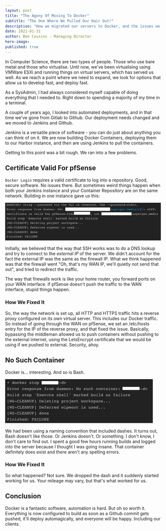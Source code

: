 ```yaml
---
layout: post
title: "The Agony Of Moving To Docker"
subtitle: "The One Where We Pulled Our Hair Out!"
description: "How we migrated our servers to Docker, and the issues we had along the way"
date: 2021-01-31
author: Ben Cousins - Managing Director
hero-image: 
published: true
---
```

In Computer Science, there are two types of people. Those who use bare metal and those who virtualise. Until now, we've been virtualising using VMWare ESXi and running things on virtual servers, which has served us well. As we reach a point where we need to expand, we look for options that allow us to develop fast, and deploy fast. 

As a SysAdmin, I had always considered myself capable of doing everything that I needed to. Right down to spending a majority of my time in a terminal. 

A couple of years ago, I looked into automated deployments, and in that time we've gone from Gitlab to Github. Our deployment needs changed and we moved to Jenkins and Github. 

Jenkins is a versatile piece of software - you can do just about anything you can think of on it. We are now building Docker Containers, deploying them to our Harbor instance, and then are using Jenkins to pull the containers. 

Getting to this point was a bit rough. We ran into a few problems. 

## Certificate Valid For pfSense
`Docker Login` requires a valid certificate to log into a repository. Good, secure software. No issues there. But sometimes weird things happen when both your Jenkins instance and your Container Repository are on the same network. Building in one instance gave us this: 

<a href="/static/img/blog/agony-of-docker/img1-pfsense.png" target="_new">
	<img src="/static/img/blog/agony-of-docker/img1-pfsense.png">
</a>

Initially, we believed that the way that SSH works was to do a DNS lookup and try to connect to the *external IP* of the server. We didn't account for the fact the external IP was the same as the firewall IP. What we think happened was that the firewall went "Oh, that's my WAN IP, we'll quietly not send that out", and tried to redirect the traffic. 

The way that firewalls work is like your home router, you forward ports on your WAN interface. If pfSense doesn't push the traffic to the WAN interface, stupid things happen. 

### How We Fixed It
So, the way the network is set up, all HTTP and HTTPS traffic hits a reverse proxy configured on its own virtual server. This includes our Docker traffic. So instead of going through the WAN on pfSense, we set an /etc/hosts entry for the IP of the reverse proxy, and that fixed the issue. Basically, bypassing the middleman allowed us to push containers without pushing to the external internet, using the LetsEncrypt certificate that we would be using if we pushed to external. Security, ahoy. 

## No Such Container
Docker is... interesting. And so is Bash. 

<a href="/static/img/blog/agony-of-docker/img2-docker.png" target="_new">
	<img src="/static/img/blog/agony-of-docker/img2-docker.png">
</a>

We had been using a naming convention that included dashes. It turns out, Bash doesn't like those. Or Jenkins doesn't. Or something. I don't know, I don't care to find out. I spent a good few hours running builds and logged into the server because I thought I was going insane. That container definitely does exist and there aren't any spelling errors. 

### How We Fixed It
So what happened? Not sure. We dropped the dash and it suddenly started working for us. Your mileage may vary, but that's what worked for us. 

## Conclusion
Docker is a fantastic software, automation is hard. But oh so worth it. Everything is now configured to build as soon as a Github commit gets pushed, it'll deploy automagically, and everyone will be happy. Including our clients. 